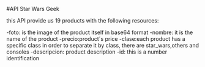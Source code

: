 #API Star Wars Geek


this API provide us 19 products with the following resources:


-foto: is the image of the product itself in base64 format
-nombre: it is the name of the product
-precio:product´s price
-clase:each product has a specific class in order to separate it by class, there are star_wars,others and consoles
-descripcion: product description
-id: this is a number identification 